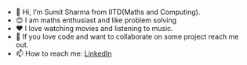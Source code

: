 - 👋 Hi, I’m Sumit Sharma from IITD(Maths and Computing).
- 😊 I am maths enthusiast and like problem solving
- ❤️ I love watching movies and listening to music.
- 💞️ If you love code and want to collaborate on some project reach me out.
- 📫 How to reach me: [LinkedIn](https://www.linkedin.com/in/sumit-kumar-sharma-084bb6160/)

<!---
iamsumitxyz/iamsumitxyz is a ✨ special ✨ repository because its `README.md` (this file) appears on your GitHub profile.
You can click the Preview link to take a look at your changes.
--->
